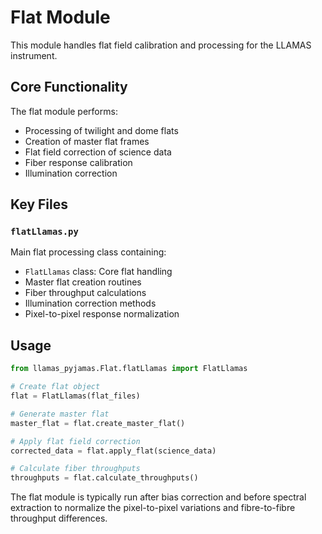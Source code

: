 # Flat Module

This module handles flat field calibration and processing for the LLAMAS instrument.

## Core Functionality

The flat module performs:
- Processing of twilight and dome flats
- Creation of master flat frames
- Flat field correction of science data
- Fiber response calibration
- Illumination correction

## Key Files

### `flatLlamas.py`
Main flat processing class containing:
- `FlatLlamas` class: Core flat handling
- Master flat creation routines
- Fiber throughput calculations
- Illumination correction methods
- Pixel-to-pixel response normalization

## Usage

```python
from llamas_pyjamas.Flat.flatLlamas import FlatLlamas

# Create flat object
flat = FlatLlamas(flat_files)

# Generate master flat
master_flat = flat.create_master_flat()

# Apply flat field correction
corrected_data = flat.apply_flat(science_data)

# Calculate fiber throughputs
throughputs = flat.calculate_throughputs()
```

The flat module is typically run after bias correction and before spectral extraction to normalize the pixel-to-pixel variations and fibre-to-fibre throughput differences.